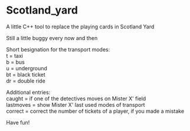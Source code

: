 # Scotland_yard
A little C++ tool to replace the playing cards in Scotland Yard

Still a little buggy every now and then

Short besignation for the transport modes:  
t = taxi  
b = bus  
u = underground  
bt = black ticket  
dr = double ride  

Additional entries:  
caught = if one of the detectives moves on Mister X' field  
lastmoves = show Mister X' last used modes of transport  
correct = correct the number of tickets of a player, if you made a mistake  

Have fun! 
